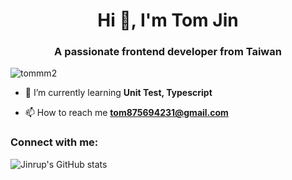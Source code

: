 <h1 align="center">Hi 👋, I'm Tom Jin</h1>
<h3 align="center">A passionate frontend developer from Taiwan</h3>

<p align="left"> <img src="https://komarev.com/ghpvc/?username=tommm2&label=Profile%20views&color=0e75b6&style=flat" alt="tommm2" /> </p>

- 🌱 I’m currently learning **Unit Test, Typescript**

- 📫 How to reach me **tom875694231@gmail.com**

<h3 align="left">Connect with me:</h3>
<p align="left">
</p>

![Jinrup's GitHub stats](https://github-readme-stats.vercel.app/api?username=tommm2&show_icons=true&theme=tokyonight)
